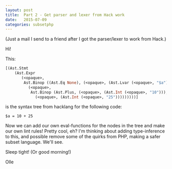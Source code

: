 ```yaml
---
layout: post
title:  Part 2 - Get parser and lexer from Hack work
date:   2015-07-09
categories: subsetphp
---
```


(Just a mail I send to a friend after I got the parser/lexer to work from Hack.)

Hi!

This:

```ml
[(Ast.Stmt
    (Ast.Expr
       (<opaque>,
        Ast.Binop ((Ast.Eq None), (<opaque>, (Ast.Lvar (<opaque>, "$a"))),
          (<opaque>,
           Ast.Binop (Ast.Plus, (<opaque>, (Ast.Int (<opaque>, "10"))),
             (<opaque>, (Ast.Int (<opaque>, "25")))))))))]
```

is the syntax tree from hacklang for the following code:

```php?start_inline=1
$a = 10 + 25
```

Now we can add our own eval-functions for the nodes in the tree and make our own lint rules! Pretty cool, eh? I'm thinking about adding type-inference to this, and possible remove some of the quirks from PHP, making a safer subset language. We'll see.

Sleep tight! (Or good morning!)

Olle
